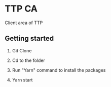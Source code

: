 # TTP CA

Client area of TTP

## Getting started

1. Git Clone

2. Cd to the folder

3. Run "Yarn" command to install the packages

4. Yarn start
